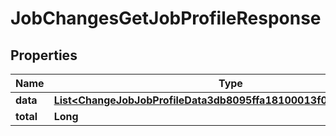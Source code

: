 

# JobChangesGetJobProfileResponse


## Properties

| Name | Type | Description | Notes |
|------------ | ------------- | ------------- | -------------|
|**data** | [**List&lt;ChangeJobJobProfileData3db8095ffa18100013f019a27a1f0115&gt;**](ChangeJobJobProfileData3db8095ffa18100013f019a27a1f0115.md) |  |  [optional] |
|**total** | **Long** |  |  [optional] |



